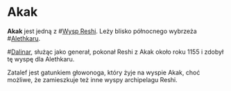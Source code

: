 # Akak

**Akak** jest jedną z #[Wysp Reshi](locations/reshi-isles). Leży blisko północnego wybrzeża #[Alethkaru](locations/alethkar).

#[Dalinar](characters/dalinar), służąc jako generał, pokonał Reshi z Akak około roku 1155 i zdobył tę wyspę dla Alethkaru.

Zatalef jest gatunkiem głowonoga, który żyje na wyspie Akak, choć możliwe, że zamieszkuje też inne wyspy archipelagu Reshi.
